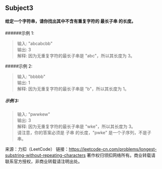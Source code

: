 ## Subject3
#### 给定一个字符串，请你找出其中不含有重复字符的 最长子串 的长度。

######示例 1:
>输入: "abcabcbb"\
输出: 3 \
解释: 因为无重复字符的最长子串是 "abc"，所以其长度为 3。

#####示例 2:
>输入: "bbbbb"\
输出: 1 \
解释: 因为无重复字符的最长子串是 "b"，所以其长度为 1。

##### 示例 3:
>输入: "pwwkew"\
输出: 3 \
解释: 因为无重复字符的最长子串是 "wke"，所以其长度为 3。\
请注意，你的答案必须是 子串 的长度，"pwke" 是一个子序列，不是子串。

来源：力扣（LeetCode）
链接：https://leetcode-cn.com/problems/longest-substring-without-repeating-characters
著作权归领扣网络所有。商业转载请联系官方授权，非商业转载请注明出处。